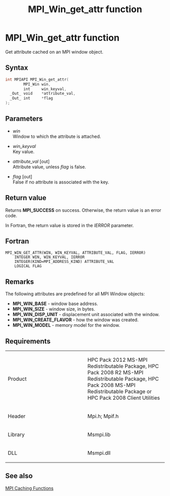 ﻿---
title: MPI_Win_get_attr function
TOCTitle: MPI_Win_get_attr function
ms:assetid: 772d60fb-b2f0-4498-b39d-86b25be9450d
ms:mtpsurl: https://msdn.microsoft.com/en-us/library/Dn520605(v=VS.85)
ms:contentKeyID: 59361076
ms.date: 03/28/2018
mtps_version: v=VS.85
f1_keywords:
- MPI_WIN_GET_ATTR
- mpif/MPI_Win_get_attr
- mpi/MPI_WIN_GET_ATTR
dev_langs:
- C++
- C
---

# MPI\_Win\_get\_attr function

Get attribute cached on an MPI window object.

## Syntax

``` c++
int MPIAPI MPI_Win_get_attr(
        MPI_Win win,
        int     win_keyval,
  _Out_ void    *attribute_val,
  _Out_ int     *flag
);
```

## Parameters

  - *win*  
    Window to which the attribute is attached.

  - *win\_keyval*  
    Key value.

  - *attribute\_val* \[out\]  
    Attribute value, unless *flag* is false.

  - *flag* \[out\]  
    False if no attribute is associated with the key.

## Return value

Returns **MPI\_SUCCESS** on success. Otherwise, the return value is an error code.

In Fortran, the return value is stored in the *IERROR* parameter.

## Fortran

    MPI_WIN_GET_ATTR(WIN, WIN_KEYVAL, ATTRIBUTE_VAL, FLAG, IERROR)
        INTEGER WIN, WIN_KEYVAL, IERROR
        INTEGER(KIND=MPI_ADDRESS_KIND) ATTRIBUTE_VAL
        LOGICAL FLAG

## Remarks

The following attributes are predefined for all MPI Window objects:

- **MPI\_WIN\_BASE** - window base address.
- **MPI\_WIN\_SIZE** - window size, in bytes.
- **MPI\_WIN\_DISP\_UNIT** - displacement unit associated with the window.
- **MPI\_WIN\_CREATE\_FLAVOR** - how the window was created.
- **MPI\_WIN\_MODEL** - memory model for the window.

## Requirements

<table>
<colgroup>
<col style="width: 50%" />
<col style="width: 50%" />
</colgroup>
<tbody>
<tr class="odd">
<td><p>Product</p></td>
<td><p>HPC Pack 2012 MS-MPI Redistributable Package, HPC Pack 2008 R2 MS-MPI Redistributable Package, HPC Pack 2008 MS-MPI Redistributable Package or HPC Pack 2008 Client Utilities</p></td>
</tr>
<tr class="even">
<td><p>Header</p></td>
<td>Mpi.h;
Mpif.h</td>
</tr>
<tr class="odd">
<td><p>Library</p></td>
<td>Msmpi.lib</td>
</tr>
<tr class="even">
<td><p>DLL</p></td>
<td>Msmpi.dll</td>
</tr>
</tbody>
</table>


## See also

[MPI Caching Functions](mpi-caching-functions.md)

